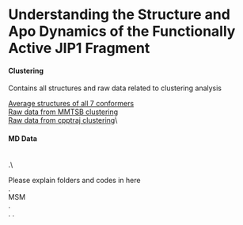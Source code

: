 # Understanding the Structure and Apo Dynamics of the Functionally Active JIP1 Fragment
#### Clustering
Contains all structures and raw data related to clustering analysis

[Average structures of all 7 conformers](JIP1_Paper/Clustering/Avg_Conformer_Struct/)\
[Raw data from MMTSB clustering](JIP1_Paper/Clustering/MMTSB/)\
[Raw data from cpptraj clustering](JIP1_Paper/Clustering/cpptraj/)\

#### MD Data
\
.\

Please explain folders and codes in here\
.\
MSM\
.\
.
.
